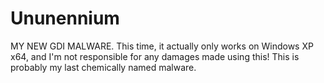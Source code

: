 # Ununennium
MY NEW GDI MALWARE. This time, it actually only works on Windows XP x64, and I'm not responsible for any damages made using this! This is probably my last chemically named malware.
